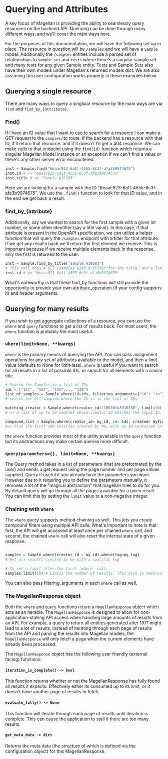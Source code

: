 # Querying and Attributes

A key focus of Magellan is providing the ability to seamlessly query resources on the backend API. Querying can be done through many different ways, and we'll cover the main ways here.

For the purposes of this documentation, we will have the following set up in place. The resource in question will be `/samples` and we will have a `Sample` model. Additionally the `/samples` entities include a parsed set of relationships to `sample_set` and `tests` where there's a singular sample set and many tests for any given Sample entity. Tests and Sample Sets also have their own models under Magellan's returned models dict. We are also assuming the user configuration works properly in these examples below.


## Querying a single resource

There are many ways to query a singlular resource by the main ways are via `find` and `find_by_{attribute}`.

### Find()

If I have an ID value that I want to use to search for a resource I can make a GET request to the `samples/ID` route. If the backend has a resource with that ID, it'll return that resource, and if it doesn't I'll get a 404 response. We can make calls to that endpoint using the `find(id)` function which returns a singular Magellan Model instance or an exception if we can't find a value or there's any other server error encountered.

```python
inst = Sample.find("6eaac923-6a1f-4555-8c3f-afa3b9974675")
inst.id # => "6eaac923-6a1f-4555-8c3f-afa3b9974675"
inst.title # => "Sample A19283"
```

Here we are looking for a sample with the ID "6eaac923-6a1f-4555-8c3f-afa3b9974675". We use the `.find()` function to look for that ID value, and in the end we get back a result.

### find_by_{attribute}

Additionally, say we wanted to search for the first sample with a given lot number, or some other identifier (say a title value). In this case, if that attribute is present in the OpenAPI specification, we can utilize a helper function that will query the `/samples` endpoint with a filter for that attribute. If we get any results back we'll return the first element we receive. This is important because if we receive multiple elements back in the response, only the first is returned to the user.

```python
inst = Sample.find_by_title("Sample A19283")
# This call does a GET /samples with a filter for the title, and a limit of 1
inst.id # => "6eaac923-6a1f-4555-8c3f-afa3b9974675"
```

What's noteworthy is that these find_by functions will still provide the opportunity to provide your own attribute_operation (if your config supports it) and header arguments.

## Querying for many results

If you wish to get aggregate collections of a resource, you can use the `where` and `query` functions to get a list of results back. For most users, the `where` function is probably the most useful.

### `where(limit=None, **kwargs)`

`where` is the primary means of querying the API. You can pass assignment operations for any set of attributes available to the model, and then a limit value (defaults to None for limit-less). `where` is useful if you want to search for all results in a list of possible IDs, or search for all elements with a similar title.

```python
# Search for Samples in a list of IDs
ids = ["123", "124", "125"..., "130"]
list_of_samples = Sample.where(id=ids, filtering_arguments={"id": "in"}) 
# search for all samples where the ID is in the list of IDs

matching_creator = Sample.where(creator_id="10938fk3910230", limit=10) 
# => a list of up to 10 samples whose creator ID matches the input ID, remove the limit argument to find all samples

compound_list = Sample.where(creator_id= my_id, id= ids, created= myTimestamp, filtering_arguments={"id": "in", "created": "geq"}, limit=100) 
#=> Find the first 100 entities created by Me, with an ID contained in the ids list, and created after or at a point in time past myTimestamp
```

the `where` function provides most of the utility available in the `query` function but its abstractions may make certain queries more difficult.

### `query(parameters={}, limit=None, **kwargs)`

The Query method takes in a list of parameters (that are preformated by the user) and sends a get request using the page number and per page values supplied. Query if useful if you already have the parameters you want. However due to it requiring you to define the parameters manually, it removes a lot of the "magical abstraction" that magellan tries to do for you. By default query will go through all the pages available for a given result. You can limit this by setting the `limit` value to a non-negative integer.

### Chaining with `where`

The `where` query supports method chaining as well. This lets you create compound filters using multiple API calls. What's important to note is that first, the API will get accessed at least once per chained `where` call, and second, the chained `where` call will also reset the internal state of a given response.

```python

samples = Sample.where(creator_id = my_id).where(tag=my_tag)
# Get all results created by me with a specific tag

# To set a limit after the first `where` call: 
samples.limit(10) # Limits the number of results. This also is destructive to the internal state
```

You can also pass filtering_arguments in each `where` call as well.

### The MagellanResponse object

Both the `where` and `query` functions return a `MagellanResponse` object which acts as an iterable. The `MagellanResponse` is designed to allow for non-application-stalling API access when handling large amounts of results from an API. For example, a query to return all entities generated after 1971 might lead to a lot of results. Instead of iterating through each page of results from the API and parsing the results into Magellan models, the `MagellanResponse` will only fetch a page when the current elements have already been processed.

The `MagellanResponse` object has the following user friendly (external facing) functions:

#### `iteration_is_complete() -> bool`

This function returns whether or not the MagellanResponse has fully found all results it expects. Effectively either its consumed up to its limit, or it doesn't have another page of results to fetch.

#### `evaluate_fully() -> None`

This function will iterate through each page of results until iteration is complete. This can cause the application to stall if there are too many results.

#### `get_meta_data -> dict`

Returns the meta data (the structure of which is defined via the configuration object) for this MagellanResponse.
